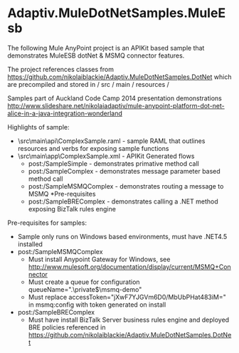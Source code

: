 Adaptiv.MuleDotNetSamples.MuleEsb
=================================
The following Mule AnyPoint project is an APIKit based sample that demonstrates MuleESB dotNet & MSMQ connector features.

The project references classes from https://github.com/nikolaiblackie/Adaptiv.MuleDotNetSamples.DotNet which are precompiled and stored in / src / main / resources /

Samples part of Auckland Code Camp 2014 presentation demonstrations  http://www.slideshare.net/nikolaiadaptiv/mule-anypoint-platform-dot-net-alice-in-a-java-integration-wonderland

Highlights of sample:

* \src\main\api\ComplexSample.raml - sample RAML that outlines resources and verbs for exposing sample functions
* \src\main\app\ComplexSample.xml - APIKit Generated flows
  * post:/SampleSimple - demonstrates primative method call
  * post:/SampleComplex - demonstrates message parameter based method call
  * post:/SampleMSMQComplex - demonstrates routing a message to MSMQ
    *Pre-requisites
  * post:/SampleBREComplex - demonstrates calling a .NET method exposing BizTalk rules engine
  
Pre-requisites for samples:
* Sample only runs on Windows based environments, must have .NET4.5 installed
* post:/SampleMSMQComplex
  * Must install Anypoint Gateway for Windows, see http://www.mulesoft.org/documentation/display/current/MSMQ+Connector
  * Must create a queue for configuration queueName=".\private$\msmq-demo"
  * Must replace accessToken="jXwF7YJGVm6D0/MbUbPHat483iM=" in msmq:config with token generated on install
* post:/SampleBREComplex
  * Must have install BizTalk Server business rules engine and deployed BRE policies referenced in https://github.com/nikolaiblackie/Adaptiv.MuleDotNetSamples.DotNet
